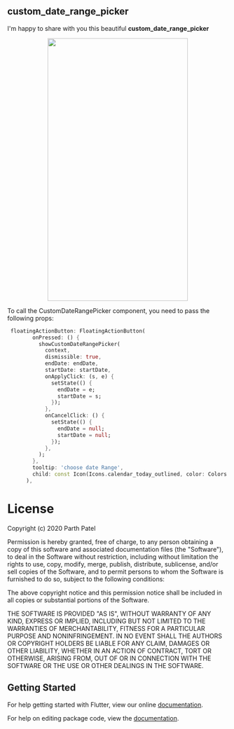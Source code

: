 ## custom_date_range_picker

I'm happy to share with you this beautiful **custom_date_range_picker**

<p align="center"><img src="[https://github.com/El-Mazouzi/custom_date_range_picker/blob/master/screenshot.jpg](https://raw.githubusercontent.com/El-Mazouzi/custom_date_range_picker/master/screenshot.jpg)" width="320" height="600"/></p>

To call the CustomDateRangePicker component, you need to pass the following props:

```dart
 floatingActionButton: FloatingActionButton(
        onPressed: () {
          showCustomDateRangePicker(
            context,
            dismissible: true,
            endDate: endDate,
            startDate: startDate,
            onApplyClick: (s, e) {
              setState(() {
                endDate = e;
                startDate = s;
              });
            },
            onCancelClick: () {
              setState(() {
                endDate = null;
                startDate = null;
              });
            },
          );
        },
        tooltip: 'choose date Range',
        child: const Icon(Icons.calendar_today_outlined, color: Colors.white),
      ),
```

# License

Copyright (c) 2020 Parth Patel

Permission is hereby granted, free of charge, to any person obtaining a copy
of this software and associated documentation files (the "Software"), to deal
in the Software without restriction, including without limitation the rights
to use, copy, modify, merge, publish, distribute, sublicense, and/or sell
copies of the Software, and to permit persons to whom the Software is
furnished to do so, subject to the following conditions:

The above copyright notice and this permission notice shall be included in all
copies or substantial portions of the Software.

THE SOFTWARE IS PROVIDED "AS IS", WITHOUT WARRANTY OF ANY KIND, EXPRESS OR
IMPLIED, INCLUDING BUT NOT LIMITED TO THE WARRANTIES OF MERCHANTABILITY,
FITNESS FOR A PARTICULAR PURPOSE AND NONINFRINGEMENT. IN NO EVENT SHALL THE
AUTHORS OR COPYRIGHT HOLDERS BE LIABLE FOR ANY CLAIM, DAMAGES OR OTHER
LIABILITY, WHETHER IN AN ACTION OF CONTRACT, TORT OR OTHERWISE, ARISING FROM,
OUT OF OR IN CONNECTION WITH THE SOFTWARE OR THE USE OR OTHER DEALINGS IN THE
SOFTWARE.

## Getting Started

For help getting started with Flutter, view our online [documentation](https://flutter.io/).

For help on editing package code, view the [documentation](https://flutter.io/developing-packages/).
